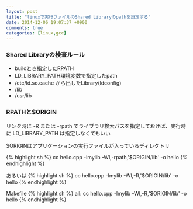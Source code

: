 ```yaml
---
layout: post
title: "linuxで実行ファイルのShared Libraryのpathを設定する"
date: 2014-12-06 19:07:37 +0900
comments: true
categories: [linux,gcc]
---
```

### Shared Libraryの検査ルール
* buildとき指定したRPATH
* LD_LIBRARY_PATH環境変数で指定したpath
* /etc/ld.so.cache から出したLibrary(ldconfig)
* /lib
* /usr/lib

### RPATHと$ORIGIN
リンク時に -R または -rpath でライブラリ検索パスを指定しておけば、実行時に LD_LIBRARY_PATH は指定しなくてもいい

$ORIGINはアプリケーションの実行ファイルが入っているディレクトリ

{% highlight sh %}
cc hello.cpp -lmylib -Wl,-rpath,'$ORIGIN/lib' -o hello
{% endhighlight %}

あるいは
{% highlight sh %}
cc hello.cpp -lmylib -Wl,-R,'$ORIGIN/lib' -o hello
{% endhighlight %}

Makefile
{% highlight sh %}
all:
        cc hello.cpp -lmylib -Wl,-R,'$ORIGIN/lib' -o hello
{% endhighlight %}
